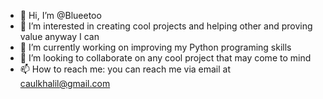 - 👋 Hi, I’m @Blueetoo
- 👀 I’m interested in creating cool projects and helping other and proving value anyway I can
- 🌱 I’m currently working on improving my Python programing skills
- 💞️ I’m looking to collaborate on any cool project that may come to mind
- 📫 How to reach me: you can reach me via email at caulkhalil@gmail.com

<!---
Blueetoo/Blueetoo is a ✨ special ✨ repository because its `README.md` (this file) appears on your GitHub profile.
You can click the Preview link to take a look at your changes.
--->
